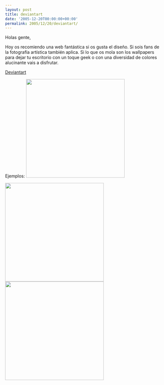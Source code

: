 ```yaml
---
layout: post
title: deviantart
date: '2005-12-20T00:00:00+00:00'
permalink: 2005/12/20/deviantart/
---
```

Holas gente,

Hoy os recomiendo una web fant&#225;stica si os gusta el dise&#241;o. Si sois fans de la fotograf&#237;a art&#237;stica tambi&#233;n aplica. Si lo que os mola son los wallpapers para dejar tu escritorio con un toque geek o con una diversidad de colores alucinante vais a disfrutar.

<a href="http://www.deviantart.com">Deviantart</a>

Ejemplos:
<a href="http://tn3-1.deviantart.com/300W/i/2003/46/8/b/Think_Different___Plain.png">
</a><a href="http://tn3-1.deviantart.com/300W/i/2003/46/8/b/Think_Different___Plain.png"><img alt="" border="0" src="http://tn3-1.deviantart.com/300W/i/2003/46/8/b/Think_Different___Plain.png" style="cursor:pointer; cursor:hand;width: 320px;"/></a><a href="http://tn3-1.deviantart.com/300W/i/2003/46/8/b/Think_Different___Plain.png">
</a>

<a href="http://tn3-1.deviantart.com/300W/fs4.deviantart.com/i/2004/242/5/0/cube.jpg">
</a><a href="http://tn3-1.deviantart.com/300W/fs4.deviantart.com/i/2004/242/5/0/cube.jpg"><img alt="" border="0" src="http://tn3-1.deviantart.com/300W/fs4.deviantart.com/i/2004/242/5/0/cube.jpg" style="cursor:pointer; cursor:hand;width: 320px;"/></a><a href="http://tn3-1.deviantart.com/300W/fs4.deviantart.com/i/2004/242/5/0/cube.jpg">
</a>

<a href="http://tn3-1.deviantart.com/300W/images3.deviantart.com/i/2004/132/0/0/you_cannot_pass.jpg">
</a><a href="http://tn3-1.deviantart.com/300W/images3.deviantart.com/i/2004/132/0/0/you_cannot_pass.jpg"><img alt="" border="0" src="http://tn3-1.deviantart.com/300W/images3.deviantart.com/i/2004/132/0/0/you_cannot_pass.jpg" style="cursor:pointer; cursor:hand;width: 320px;"/></a><a href="http://tn3-1.deviantart.com/300W/images3.deviantart.com/i/2004/132/0/0/you_cannot_pass.jpg">
</a>
